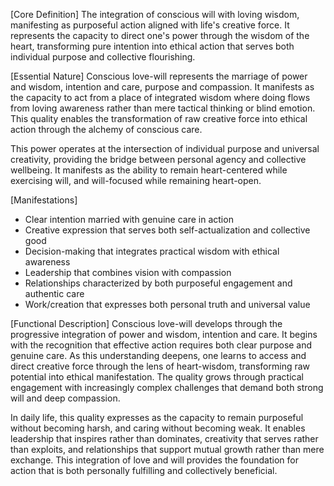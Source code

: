 [Core Definition]
The integration of conscious will with loving wisdom, manifesting as purposeful action aligned with life's creative force. It represents the capacity to direct one's power through the wisdom of the heart, transforming pure intention into ethical action that serves both individual purpose and collective flourishing.

[Essential Nature]
Conscious love-will represents the marriage of power and wisdom, intention and care, purpose and compassion. It manifests as the capacity to act from a place of integrated wisdom where doing flows from loving awareness rather than mere tactical thinking or blind emotion. This quality enables the transformation of raw creative force into ethical action through the alchemy of conscious care.

This power operates at the intersection of individual purpose and universal creativity, providing the bridge between personal agency and collective wellbeing. It manifests as the ability to remain heart-centered while exercising will, and will-focused while remaining heart-open.

[Manifestations]
- Clear intention married with genuine care in action
- Creative expression that serves both self-actualization and collective good
- Decision-making that integrates practical wisdom with ethical awareness
- Leadership that combines vision with compassion
- Relationships characterized by both purposeful engagement and authentic care
- Work/creation that expresses both personal truth and universal value

[Functional Description]
Conscious love-will develops through the progressive integration of power and wisdom, intention and care. It begins with the recognition that effective action requires both clear purpose and genuine care. As this understanding deepens, one learns to access and direct creative force through the lens of heart-wisdom, transforming raw potential into ethical manifestation. The quality grows through practical engagement with increasingly complex challenges that demand both strong will and deep compassion.

In daily life, this quality expresses as the capacity to remain purposeful without becoming harsh, and caring without becoming weak. It enables leadership that inspires rather than dominates, creativity that serves rather than exploits, and relationships that support mutual growth rather than mere exchange. This integration of love and will provides the foundation for action that is both personally fulfilling and collectively beneficial.